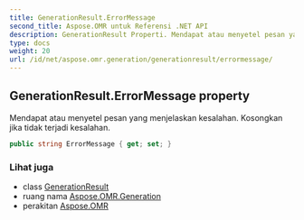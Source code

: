 ```yaml
---
title: GenerationResult.ErrorMessage
second_title: Aspose.OMR untuk Referensi .NET API
description: GenerationResult Properti. Mendapat atau menyetel pesan yang menjelaskan kesalahan. Kosongkan jika tidak terjadi kesalahan.
type: docs
weight: 20
url: /id/net/aspose.omr.generation/generationresult/errormessage/
---
```

## GenerationResult.ErrorMessage property

Mendapat atau menyetel pesan yang menjelaskan kesalahan. Kosongkan jika tidak terjadi kesalahan.

```csharp
public string ErrorMessage { get; set; }
```

### Lihat juga

* class [GenerationResult](../)
* ruang nama [Aspose.OMR.Generation](../../generationresult/)
* perakitan [Aspose.OMR](../../../)


